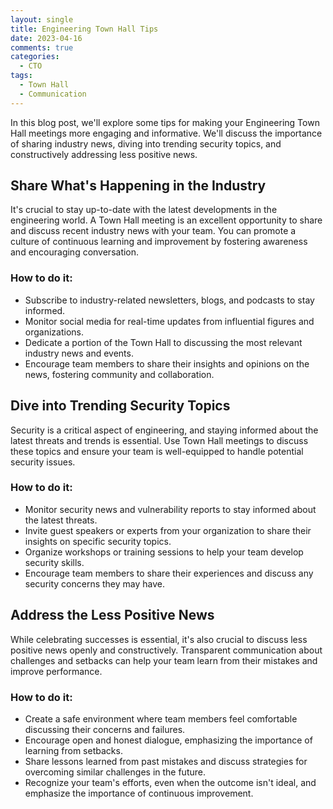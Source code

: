```yaml
---
layout: single
title: Engineering Town Hall Tips
date: 2023-04-16
comments: true
categories:
  - CTO
tags:
  - Town Hall
  - Communication
---
```


In this blog post, we'll explore some tips for making your Engineering Town Hall meetings more engaging and informative. We'll discuss the importance of sharing industry news, diving into trending security topics, and constructively addressing less positive news.

## Share What's Happening in the Industry

It's crucial to stay up-to-date with the latest developments in the engineering world. A Town Hall meeting is an excellent opportunity to share and discuss recent industry news with your team. You can promote a culture of continuous learning and improvement by fostering awareness and encouraging conversation.

### How to do it:

- Subscribe to industry-related newsletters, blogs, and podcasts to stay informed.
- Monitor social media for real-time updates from influential figures and organizations.
- Dedicate a portion of the Town Hall to discussing the most relevant industry news and events.
- Encourage team members to share their insights and opinions on the news, fostering community and collaboration.

## Dive into Trending Security Topics

Security is a critical aspect of engineering, and staying informed about the latest threats and trends is essential. Use Town Hall meetings to discuss these topics and ensure your team is well-equipped to handle potential security issues.

### How to do it:

- Monitor security news and vulnerability reports to stay informed about the latest threats.
- Invite guest speakers or experts from your organization to share their insights on specific security topics.
- Organize workshops or training sessions to help your team develop security skills.
- Encourage team members to share their experiences and discuss any security concerns they may have.

## Address the Less Positive News

While celebrating successes is essential, it's also crucial to discuss less positive news openly and constructively. Transparent communication about challenges and setbacks can help your team learn from their mistakes and improve performance.

### How to do it:

- Create a safe environment where team members feel comfortable discussing their concerns and failures.
- Encourage open and honest dialogue, emphasizing the importance of learning from setbacks.
- Share lessons learned from past mistakes and discuss strategies for overcoming similar challenges in the future.
- Recognize your team's efforts, even when the outcome isn't ideal, and emphasize the importance of continuous improvement.

